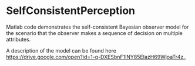 # SelfConsistentPerception
Matlab code demonstrates the self-consistent Bayesian observer model for the scenario that the observer makes a sequence of decision on multiple attributes.

A description of the model can be found here https://drive.google.com/open?id=1-q-DXESbnF1lNY85EIazH69WjoaTr4z_
